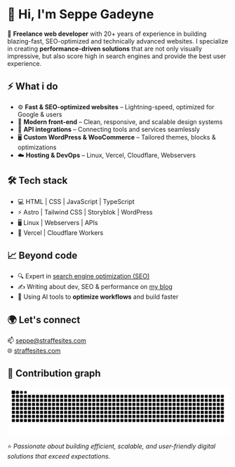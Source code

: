 # 👋 Hi, I'm Seppe Gadeyne  

🚀 **Freelance web developer** with 20+ years of experience in building blazing-fast, SEO-optimized and technically advanced websites. I specialize in creating **performance-driven solutions** that are not only visually impressive, but also score high in search engines and provide the best user experience.  


## ⚡️ What i do
- ⚙️ **Fast & SEO-optimized websites** – Lightning-speed, optimized for Google & users  
- 🎨 **Modern front-end** – Clean, responsive, and scalable design systems  
- 🔗 **API integrations** – Connecting tools and services seamlessly  
- 🖥️ **Custom WordPress & WooCommerce** – Tailored themes, blocks & optimizations  
- ☁️ **Hosting & DevOps** – Linux, Vercel, Cloudflare, Webservers  


## 🛠️ Tech stack

- 💻 HTML | CSS | JavaScript | TypeScript
- ⚡ Astro | Tailwind CSS | Storyblok | WordPress
- 🖥️ Linux | Webservers | APIs
- 🚀 Vercel | Cloudflare Workers


## 📈 Beyond code
- 🔍 Expert in [search engine optimization (SEO)](https://straffesites.com)  
- ✍️ Writing about dev, SEO & performance on [my blog](https://straffesites.com)  
- 🤖 Using AI tools to **optimize workflows** and build faster  


## 🌍 Let's connect
📫 [seppe@straffesites.com](mailto:seppe@straffesites.com)  
🌐 [straffesites.com](https://straffesites.com/en)  


## 🐍 Contribution graph
![Snake animation](https://github.com/seppegadeyne/seppegadeyne/blob/output/github-contribution-grid-snake.svg)


⭐️ *Passionate about building efficient, scalable, and user-friendly digital solutions that exceed expectations.*
